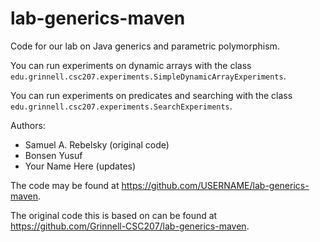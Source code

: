 lab-generics-maven
==================

Code for our lab on Java generics and parametric polymorphism.

You can run experiments on dynamic arrays with the class
`edu.grinnell.csc207.experiments.SimpleDynamicArrayExperiments`.

You can run experiments on predicates and searching with the class
`edu.grinnell.csc207.experiments.SearchExperiments`.

Authors:

* Samuel A. Rebelsky (original code)
* Bonsen Yusuf
* Your Name Here (updates)

The code may be found at <https://github.com/USERNAME/lab-generics-maven>.

The original code this is based on can be found at
<https://github.com/Grinnell-CSC207/lab-generics-maven>.
